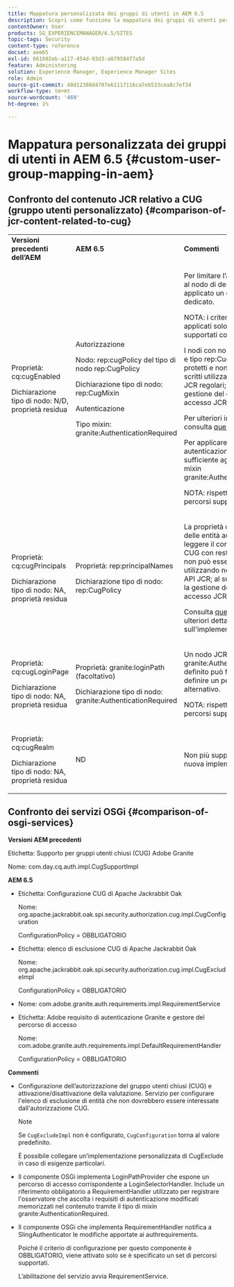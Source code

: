 ```yaml
---
title: Mappatura personalizzata dei gruppi di utenti in AEM 6.5
description: Scopri come funziona la mappatura dei gruppi di utenti personalizzati in Adobe Experience Manager.
contentOwner: User
products: SG_EXPERIENCEMANAGER/6.5/SITES
topic-tags: Security
content-type: reference
docset: aem65
exl-id: 661602eb-a117-454d-93d3-a079584f7a5d
feature: Administering
solution: Experience Manager, Experience Manager Sites
role: Admin
source-git-commit: 48d12388d4707e61117116ca7eb533cea8c7ef34
workflow-type: tm+mt
source-wordcount: '469'
ht-degree: 1%

---
```


# Mappatura personalizzata dei gruppi di utenti in AEM 6.5 {#custom-user-group-mapping-in-aem}

## Confronto del contenuto JCR relativo a CUG (gruppo utenti personalizzato) {#comparison-of-jcr-content-related-to-cug}

<table>
 <tbody>
  <tr>
   <td><strong>Versioni precedenti dell’AEM</strong></td>
   <td><strong>AEM 6.5</strong></td>
   <td><strong>Commenti</strong></td>
  </tr>
  <tr>
   <td><p>Proprietà: cq:cugEnabled</p> <p>Dichiarazione tipo di nodo: N/D, proprietà residua</p> </td>
   <td><p>Autorizzazione</p> <p>Nodo: rep:cugPolicy del tipo di nodo rep:CugPolicy</p> <p>Dichiarazione tipo di nodo: rep:CugMixin</p> <p> </p> <p> </p> <p> </p> Autenticazione</p> <p>Tipo mixin: granite:AuthenticationRequired</p> </td>
   <td><p>Per limitare l’accesso in lettura, al nodo di destinazione viene applicato un criterio CUG dedicato.</p> <p>NOTA: i criteri possono essere applicati solo ai percorsi supportati configurati.</p> <p>I nodi con nome rep:cugPolicy e tipo rep:CugPolicy sono protetti e non possono essere scritti utilizzando chiamate API JCR regolari; utilizza invece la gestione del controllo di accesso JCR.</p> <p>Per ulteriori informazioni, consulta <a href="https://jackrabbit.apache.org/oak/docs/security/authorization/cug.html">questa pagina</a>.</p> <p>Per applicare il requisito di autenticazione a un nodo, è sufficiente aggiungere il tipo mixin granite:AuthenticationRequired.</p> <p>NOTA: rispettato solo sotto i percorsi supportati configurati.</p> </td>
  </tr>
  <tr>
   <td><p>Proprietà: cq:cugPrincipals</p> <p>Dichiarazione tipo di nodo: NA, proprietà residua</p> </td>
   <td><p>Proprietà: rep:principalNames</p> <p>Dichiarazione tipo di nodo: rep:CugPolicy</p> </td>
   <td><p>La proprietà contenente i nomi delle entità autorizzate a leggere il contenuto sotto il CUG con restrizioni è protetta e non può essere scritta utilizzando normali chiamate API JCR; al suo posto, utilizza la gestione del controllo di accesso JCR.</p> <p>Consulta <a href="https://jackrabbit.apache.org/api/2.12/org/apache/jackrabbit/api/security/authorization/PrincipalSetPolicy.html">questa pagina</a> per ulteriori dettagli sull'implementazione.</p> </td>
  </tr>
  <tr>
   <td><p>Proprietà: cq:cugLoginPage</p> <p>Dichiarazione tipo di nodo: NA, proprietà residua</p> </td>
   <td><p>Proprietà: granite:loginPath (facoltativo)</p> <p>Dichiarazione tipo di nodo: granite:AuthenticationRequired</p> </td>
   <td><p>Un nodo JCR con il tipo mixin granite:AuthenticationRequired definito può facoltativamente definire un percorso di accesso alternativo.</p> <p>NOTA: rispettato solo sotto i percorsi supportati configurati.</p> </td>
  </tr>
  <tr>
   <td><p>Proprietà: cq:cugRealm</p> <p>Dichiarazione tipo di nodo: NA, proprietà residua</p> </td>
   <td>ND</td>
   <td>Non più supportato con la nuova implementazione.</td>
  </tr>
 </tbody>
</table>

## Confronto dei servizi OSGi {#comparison-of-osgi-services}

**Versioni AEM precedenti**

Etichetta: Supporto per gruppi utenti chiusi (CUG) Adobe Granite

Nome: com.day.cq.auth.impl.CugSupportImpl

**AEM 6.5**

* Etichetta: Configurazione CUG di Apache Jackrabbit Oak

  Nome: org.apache.jackrabbit.oak.spi.security.authorization.cug.impl.CugConfiguration

  ConfigurationPolicy = OBBLIGATORIO

* Etichetta: elenco di esclusione CUG di Apache Jackrabbit Oak

  Nome: org.apache.jackrabbit.oak.spi.security.authorization.cug.impl.CugExcludeImpl

  ConfigurationPolicy = OBBLIGATORIO

* Nome: com.adobe.granite.auth.requirements.impl.RequirementService
* Etichetta: Adobe requisito di autenticazione Granite e gestore del percorso di accesso

  Nome: com.adobe.granite.auth.requirements.impl.DefaultRequirementHandler

  ConfigurationPolicy = OBBLIGATORIO

**Commenti**

* Configurazione dell’autorizzazione del gruppo utenti chiusi (CUG) e attivazione/disattivazione della valutazione.
Servizio per configurare l&#39;elenco di esclusione di entità che non dovrebbero essere interessate dall&#39;autorizzazione CUG.

  >[!NOTE]
  > 
  >Se `CugExcludeImpl` non è configurato, `CugConfiguration` torna al valore predefinito.

  È possibile collegare un’implementazione personalizzata di CugExclude in caso di esigenze particolari.

* Il componente OSGi implementa LoginPathProvider che espone un percorso di accesso corrispondente a LoginSelectorHandler. Include un riferimento obbligatorio a RequirementHandler utilizzato per registrare l&#39;osservatore che ascolta i requisiti di autenticazione modificati memorizzati nel contenuto tramite il tipo di mixin granite:AuthenticationRequired.
* Il componente OSGi che implementa RequirementHandler notifica a SlingAuthenticator le modifiche apportate ai authrequirements.

  Poiché il criterio di configurazione per questo componente è OBBLIGATORIO, viene attivato solo se è specificato un set di percorsi supportati.

  L’abilitazione del servizio avvia RequirementService.

<!-- nested tables not supported - text above is the table>
<table>
 <tbody>
  <tr>
   <td><strong>Older AEM Versions</strong></td>
   <td><strong>AEM 6.5</strong></td>
   <td><strong>Comments</strong></td>
  </tr>
  <tr>
   <td><p>Label: Adobe Granite Closed User Group (CUG) Support</p> <p>Name: com.day.cq.auth.impl.CugSupportImpl</p> </td>
   <td><p>Label: Apache Jackrabbit Oak CUG Configuration</p> <p>Name: org.apache.jackrabbit.oak.spi.security.authorization.cug.impl.CugConfiguration</p> <p>ConfigurationPolicy = REQUIRED</p> </td>
    <td><p>Label: Apache Jackrabbit Oak CUG Exclude List</p> <p>Name: org.apache.jackrabbit.oak.spi.security.authorization.cug.impl.CugExcludeImpl</p> <p>ConfigurationPolicy = REQUIRED</p> <p> </p> <p> </p> <p> </p> <p> </p> </td>
      </tr>
      <tr>
       <td>Name: com.adobe.granite.auth.requirement.impl.RequirementService</td>
      </tr>
      <tr>
       <td><p>Label: Adobe Granite Authentication Requirement and Login Path Handler</p> <p>Name: com.adobe.granite.auth.requirement.impl.DefaultRequirementHandler</p> <p>ConfigurationPolicy = REQUIRED</p> </td>
      </tr>
     </tbody>
    </table> </td>
   <td>
     <tbody>
      <tr>
       <td>Configuration of the CUG authorization and enable/disable the evaluation.</td>
      </tr>
      <tr>
       <td><p>Service to configure exclusion list of principals which should not be affected by the CUG authorization.</p> <p>NOTE: If the CugExcludeImpl is not configured, the CugConfiguration will fall back to the default.</p> <p>It is possible to plug a custom CugExclude implementation if there are special needs.</p> </td>
      </tr>
      <tr>
       <td>OSGi component implementing LoginPathProvider that exposes a matching login path to the LoginSelectorHandler. It has a mandatory reference to a RequirementHandler which is used to register the observer that listens to changed auth requirements stored in the content by the means of the granite:AuthenticationRequired mixin type. </td>
      </tr>
      <tr>
       <td><p>OSGi component implementing RequirementHandler that notifies the SlingAuthenticator about changes to authrequirements.</p> <p>As configuration policy for this component is REQUIRE it will only be activated if a set of supported paths is specified.</p> <p>Enabling the service will launch the RequirementService.</p> </td>
      </tr>
     </tbody>
     </td>
  </tr>
  <tr>
   <td> </td>
   <td> </td>
   <td> </td>
  </tr>
  <tr>
   <td> </td>
   <td> </td>
   <td> </td>
  </tr>
  <tr>
   <td> </td>
   <td> </td>
   <td> </td>
  </tr>
 </tbody>
</table>
-->
